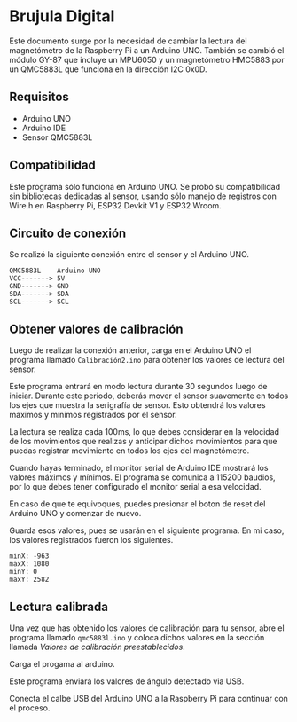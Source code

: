 # Brujula Digital

Este documento surge por la necesidad de cambiar la lectura del magnetómetro de la Raspberry Pi a un Arduino UNO. También se cambió el módulo GY-87 que incluye un MPU6050 y un magnetómetro HMC5883 por un QMC5883L que funciona en la dirección I2C 0x0D.

## Requisitos

- Arduino UNO
- Arduino IDE
- Sensor QMC5883L

## Compatibilidad

Este programa sólo funciona en Arduino UNO. Se probó su compatibilidad sin bibliotecas dedicadas al sensor, usando sólo manejo de registros con Wire.h en Raspberry Pi, ESP32 Devkit V1 y ESP32 Wroom.

## Circuito de conexión

Se realizó la siguiente conexión entre el sensor y el Arduino UNO.
```
QMC5883L    Arduino UNO
VCC-------> 5V
GND-------> GND
SDA-------> SDA
SCL-------> SCL
```

## Obtener valores de calibración

Luego de realizar la conexión anterior, carga en el Arduino UNO el programa llamado `Calibración2.ino` para obtener los valores de lectura del sensor.

Este programa entrará en modo lectura durante 30 segundos luego de iniciar. Durante este periodo, deberás mover el sensor suavemente en todos los ejes que muestra la serigrafía de sensor. Esto obtendrá los valores maximos y mínimos registrados por el sensor.

La lectura se realiza cada 100ms, lo que debes considerar en la velocidad de los movimientos que realizas y anticipar dichos movimientos para que puedas registrar movimiento en todos los ejes del magnetómetro.

Cuando hayas terminado, el monitor serial de Arduino IDE mostrará los valores máximos y mínimos. El programa se comunica a 115200 baudios, por lo que debes tener configurado el monitor serial a esa velocidad.

En caso de que te equivoques, puedes presionar el boton de reset del Arduino UNO y comenzar de nuevo.

Guarda esos valores, pues se usarán en el siguiente programa. En mi caso, los valores registrados fueron los siguientes.

```
minX: -963
maxX: 1080
minY: 0
maxY: 2582
```
## Lectura calibrada

Una vez que has obtenido los valores de calibración para tu sensor, abre el programa llamado `qmc5883l.ino` y coloca dichos valores en la sección llamada *Valores de calibración preestablecidos*.

Carga el progama al arduino.

Este programa enviará los valores de ángulo detectado via USB. 

Conecta el calbe USB del Arduino UNO a la Raspberry Pi para continuar con el proceso.

